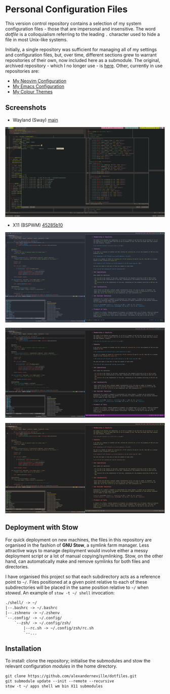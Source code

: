 # Personal Configuration Files

This version control repository contains a selection of my system
configuration files - those that are impersonal and insensitive. The
word _dotfile_ is a colloquialism referring to the leading `.` character
used to hide a file in most Unix-like systems.

Initially, a single repository was sufficient for managing all of my
settings and configuration files, but, over time, different sections
grew to warrant repositories of their own, now included here as a
submodule. The original, archived repository - which I no longer use -
is [here](https://github.com/alexanderneville/config_archive). Other,
currently in use repositories are:

- [My Neovim Configuration](https://github.com/alexanderneville/nvim-config)
- [My Emacs Configuration](https://github.com/alexanderneville/emacs-config)
- [My Colour Themes](https://github.com/alexanderneville/b16-themes)

## Screenshots

- Wayland (Sway)
  [main](https://github.com/alexanderneville/dotfiles/tree/main)

![](./screenshots/sway.png)

- X11 (BSPWM)
  [45285b10](https://github.com/alexanderneville/dotfiles/tree/45285b104a26133633b52d3d702cfafe5407b046)

![](./screenshots/onedark.png)

![](./screenshots/codedark.png)

![](./screenshots/gruvbox_material_dark_hard.png)

## Deployment with Stow

For quick deployment on new machines, the files in this repository are
organised in the fashion of **GNU Stow**, a symlink farm manager. Less
attractive ways to manage deployment would involve either a messy
deployment script or a lot of manual copying/symlinking. Stow, on the
other hand, can automatically make and remove symlinks for both files
and directories.

I have organised this project so that each subdirectory acts as a
reference point to `~/`. Files positioned at a given point relative to
each of these subdirectories will be placed in the same position
relative to `~/` when _stowed_. An example of `stow -t ~/ shell`
invocation:

```text
./shell/ -> ~/
|--.bashrc -> ~/.bashrc
|--.zshnenv -> ~/.zshenv
`--.config/ -> ~/.config/
    `--zsh/ -> ~/.config/zsh/
        |--rc.sh -> ~/.config/zsh/rc.sh
        `--...
```

## Installation

To install: clone the repository; initialise the submodules and stow the
relevant configuration _modules_ in the home directory.

```text
git clone https://github.com/alexanderneville/dotfiles.git
git submodule update --init --remote --recursive
stow -t ~/ apps shell wm bin X11 submodules
```
